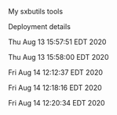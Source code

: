 My sxbutils tools
































Deployment details

Thu Aug 13 15:57:51 EDT 2020

Thu Aug 13 15:58:00 EDT 2020

Fri Aug 14 12:12:37 EDT 2020

Fri Aug 14 12:18:16 EDT 2020

Fri Aug 14 12:20:34 EDT 2020

